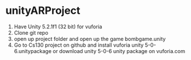 # unityARProject

1. Have Unity 5.2.1f1 (32 bit) for vuforia
2. Clone git repo
3. open up project folder and open up the game bombgame.unity
4. Go to Cs130 project on github and install vuforia unity 5-0-6.unitypackage 
or
download unity 5-0-6 unity package on vuforia.com 

